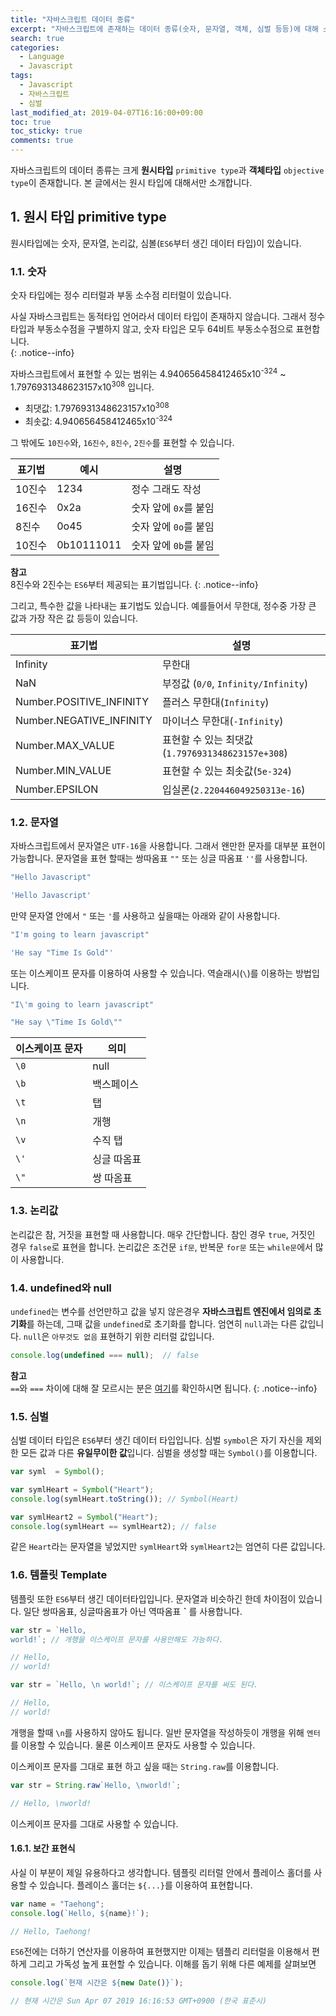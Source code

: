 ```yaml
---
title: "자바스크립트 데이터 종류"
excerpt: "자바스크립트에 존재하는 데이터 종류(숫자, 문자열, 객체, 심벌 등등)에 대해 소개합니다."
search: true
categories: 
  - Language
  - Javascript
tags: 
  - Javascript
  - 자바스크립트
  - 심벌
last_modified_at: 2019-04-07T16:16:00+09:00
toc: true
toc_sticky: true
comments: true
---
```


자바스크립트의 데이터 종류는 크게 **원시타입** `primitive type`과 **객체타입** `objective type`이 존재합니다. 본 글에서는 원시 타입에 대해서만 소개합니다.  

## 1. 원시 타입 primitive type

원시타입에는 숫자, 문자열, 논리값, 심볼(`ES6`부터 생긴 데이터 타입)이 있습니다.  

### 1.1. 숫자

숫자 타입에는 정수 리터럴과 부동 소수점 리터럴이 있습니다.  

사실 자바스크립트는 동적타입 언어라서 데이터 타입이 존재하지 않습니다. 그래서 정수 타입과 부동소수점을 구별하지 않고, 숫자 타입은 모두 64비트 부동소수점으로 표현합니다.  
{: .notice--info}

자바스크립트에서 표현할 수 있는 범위는 4.940656458412465x10<sup>-324</sup> ~ 1.7976931348623157x10<sup>308</sup> 입니다.

- 최댓값: 1.7976931348623157x10<sup>308</sup>
- 최솟값: 4.940656458412465x10<sup>-324</sup>

그 밖에도 `10진수`와, `16진수`, `8진수`, `2진수`를 표현할 수 있습니다.

| 표기법 | 예시 | 설명 |
| ---- | ---- | ---- |
| 10진수 | 1234 | 정수 그래도 작성 |
| 16진수 | 0x2a | 숫자 앞에 `0x`를 붙임 |
| 8진수 | 0o45 | 숫자 앞에 `0o`를 붙임 |
| 10진수 | 0b10111011 | 숫자 앞에 `0b`를 붙임 |

**참고**  
8진수와 2진수는 `ES6`부터 제공되는 표기법입니다.
{: .notice--info}

그리고, 특수한 값을 나타내는 표기법도 있습니다. 예를들어서 무한대, 정수중 가장 큰 값과 가장 작은 값 등등이 있습니다.

| 표기법 | 설명 |
| ---- | ---- |
| Infinity | 무한대 |
| NaN | 부정값 (`0/0`, `Infinity/Infinity`) |
| Number.POSITIVE_INFINITY | 플러스 무한대(`Infinity`) |
| Number.NEGATIVE_INFINITY | 마이너스 무한대(`-Infinity`) |
| Number.MAX_VALUE | 표현할 수 있는 최댓값(`1.7976931348623157e+308`) |
| Number.MIN_VALUE | 표현할 수 있는 최솟값(`5e-324`) |
| Number.EPSILON | 입실론(`2.220446049250313e-16`) |

### 1.2. 문자열

자바스크립트에서 문자열은 `UTF-16`을 사용합니다. 그래서 왠만한 문자를 대부분 표현이 가능합니다. 문자열을 표현 할때는 쌍따옴표 `""` 또는 싱글 따옴표 `''`를 사용합니다.

```javascript
"Hello Javascript"

'Hello Javascript'
```

만약 문자열 안에서 `"` 또는 `'`를 사용하고 싶을때는 아래와 같이 사용합니다.

```javascript
"I'm going to learn javascript"

'He say "Time Is Gold"'
```

또는 이스케이프 문자를 이용하여 사용할 수 있습니다. 역슬래시(`\`)를 이용하는 방법입니다.


```javascript
"I\'m going to learn javascript"

"He say \"Time Is Gold\""
```

|이스케이프 문자|의미|
|---|---|
|`\0`|null|
|`\b`|백스페이스|
|`\t`|탭|
|`\n`|개행|
|`\v`|수직 탭|
|`\'`|싱글 따옴표|
|`\"`|쌍 따옴표|

### 1.3. 논리값

논리값은 참, 거짓을 표현할 때 사용합니다. 매우 간단합니다. 참인 경우 `true`, 거짓인 경우 `false`로 표현을 합니다. 논리값은 조건문 `if문`, 반복문 `for문` 또는 `while문`에서 많이 사용합니다.

### 1.4. undefined와 null

`undefined`는 변수를 선언만하고 값을 넣지 않은경우 **자바스크립트 엔진에서 임의로 초기화**를 하는데, 그때 값을 `undefined`로 초기화를 합니다. 엄연히 `null`과는 다른 값입니다. `null`은 `아무것도 없음` 표현하기 위한 리터럴 값입니다.  

```javascript
console.log(undefined === null);  // false
```

**참고**  
`==`와 `===` 차이에 대해 잘 모르시는 분은 [여기](/language/javascript/190331-js-strict-equal-operation/ "자바스크립트에서 ==와 ===차이")를 확인하시면 됩니다.
{: .notice--info}


### 1.5. 심벌

심벌 데이터 타입은 `ES6`부터 생긴 데이터 타입입니다. 심벌 `symbol`은 자기 자신을 제외한 모든 값과 다른 **유일무이한 값**입니다. 심벌을 생성할 때는 `Symbol()`를 이용합니다.  

```javascript
var syml  = Symbol();

var symlHeart = Symbol("Heart");
console.log(symlHeart.toString()); // Symbol(Heart)

var symlHeart2 = Symbol("Heart");
console.log(symlHeart == symlHeart2); // false
```

같은 `Heart`라는 문자열을 넣었지만 `symlHeart`와 `symlHeart2`는 엄연히 다른 값입니다.  

### 1.6. 템플릿 Template

템플릿 또한 `ES6`부터 생긴 데이터타입입니다. 문자열과 비슷하긴 한데 차이점이 있습니다. 일단 쌍따옴표, 싱글따옴표가 아닌 역따옴표 **`** 를 사용합니다.

```javascript
var str = `Hello,
world!`; // 개행을 이스케이프 문자를 사용안해도 가능하다.

// Hello,
// world!
```

```javascript
var str = `Hello, \n world!`; // 이스케이프 문자를 써도 된다.

// Hello,
// world!
```

개행을 할때 `\n`를 사용하지 않아도 됩니다. 일반 문자열을 작성하듯이 개행을 위해 `엔터`를 이용할 수 있습니다. 물론 이스케이프 문자도 사용할 수 있습니다.

이스케이프 문자를 그대로 표현 하고 싶을 때는 `String.raw`를 이용합니다. 

```javascript
var str = String.raw`Hello, \nworld!`;

// Hello, \nworld!
```

이스케이프 문자를 그대로 사용할 수 있습니다.

#### 1.6.1. 보간 표현식

사실 이 부분이 제일 유용하다고 생각합니다. 템플릿 리터럴 안에서 플레이스 홀더를 사용할 수 있습니다. 플레이스 홀더는 `${...}`를 이용하여 표현합니다.  

```javascript
var name = "Taehong";
console.log(`Hello, ${name}!`);

// Hello, Taehong!
```

`ES6`전에는 더하기 연산자를 이용하여 표현했지만 이제는 템플리 리터럴을 이용해서 편하게 그리고 가독성 높게 표현할 수 있습니다. 이해를 돕기 위해 다른 예제를 살펴보면

```javascript
console.log(`현재 시간은 ${new Date()}`);

// 현재 시간은 Sun Apr 07 2019 16:16:53 GMT+0900 (한국 표준시)
```
